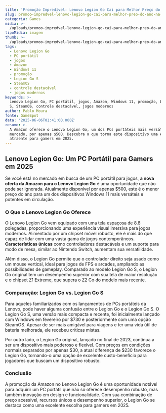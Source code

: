 ```yaml
---
title: 'Promoção Impredível: Lenovo Legion Go Cai para Melhor Preço do Ano na Amazon'
slug: promoo-impredvel-lenovo-legion-go-cai-para-melhor-preo-do-ano-na-amazon
categoria: Games
midia: >-
  /uploads/promoo-impredvel-lenovo-legion-go-cai-para-melhor-preo-do-ano-na-amazon-thumb.png
tipoMidia: imagem
thumb: >-
  /uploads/promoo-impredvel-lenovo-legion-go-cai-para-melhor-preo-do-ano-na-amazon-thumb.png
tags:
  - Lenovo Legion Go
  - PC portátil
  - jogos
  - Amazon
  - Windows 11
  - promoção
  - Legion Go S
  - SteamOS
  - controle destacável
  - jogos modernos
keywords: >-
  Lenovo Legion Go, PC portátil, jogos, Amazon, Windows 11, promoção, Legion Go
  S, SteamOS, controle destacável, jogos modernos
author: Pablo Moura
fonte: GameSpot
data: '2025-06-06T01:41:00.000Z'
resumo: >-
  A Amazon oferece o Lenovo Legion Go, um dos PCs portáteis mais versáteis do
  mercado, por apenas $500. Descubra o que torna este dispositivo uma escolha
  atraente para gamers em 2025.
---
```


## Lenovo Legion Go: Um PC Portátil para Gamers em 2025

Se você está no mercado em busca de um PC portátil para jogos, **a nova oferta da Amazon para o Lenovo Legion Go** é uma oportunidade que não pode ser ignorada. Atualmente disponível por apenas $500, este é o menor preço do ano para um dos dispositivos Windows 11 mais versáteis e potentes em circulação.

### O Que o Lenovo Legion Go Oferece

O Lenovo Legion Go vem equipado com uma tela espaçosa de 8.8 polegadas, proporcionando uma experiência visual imersiva para jogos modernos. Alimentado por um chipset móvel robusto, ele é mais do que capaz de lidar com uma vasta gama de jogos contemporâneos. **Características únicas** como controladores destacáveis e um suporte para modo de mesa, similar ao Nintendo Switch, aumentam sua versatilidade.

Além disso, o Legion Go permite que o controlador direito seja usado como um mouse vertical, ideal para jogos de FPS e arcades, ampliando as possibilidades de gameplay. Comparado ao modelo Legion Go S, o Legion Go original tem um desempenho superior com sua tela de maior resolução e o chipset Z1 Extreme, que supera o Z2 Go do modelo mais recente.

### Comparação: Legion Go vs. Legion Go S

Para aqueles familiarizados com os lançamentos de PCs portáteis da Lenovo, pode haver alguma confusão entre o Legion Go e o Legion Go S. O Legion Go S, uma versão mais compacta e recente, foi inicialmente lançado com Windows em fevereiro por $730 e posteriormente com uma opção SteamOS. Apesar de ser mais amigável para viagens e ter uma vida útil de bateria melhorada, ele recebeu críticas mistas.

Por outro lado, o Legion Go original, lançado no final de 2023, continua a ser um dispositivo mais poderoso e flexível. Com preços em condições normais separados por apenas $30, a atual diferença de $230 favorece o Legion Go, tornando-o uma opção de excelente custo-benefício para jogadores que buscam um dispositivo robusto.

### Conclusão

A promoção da Amazon no Lenovo Legion Go é uma oportunidade notável para adquirir um PC portátil que não só oferece desempenho robusto, mas também inovação em design e funcionalidade. Com sua combinação de preço acessível, recursos únicos e desempenho superior, o Legion Go se destaca como uma excelente escolha para gamers em 2025.

